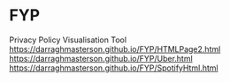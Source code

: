 # FYP

Privacy Policy Visualisation Tool    
https://darraghmasterson.github.io/FYP/HTMLPage2.html    
https://darraghmasterson.github.io/FYP/Uber.html  
https://darraghmasterson.github.io/FYP/SpotifyHtml.html

